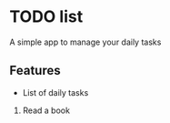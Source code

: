 # TODO list
A simple app to manage your daily tasks
## Features
* List of daily tasks
 1. Read a book
